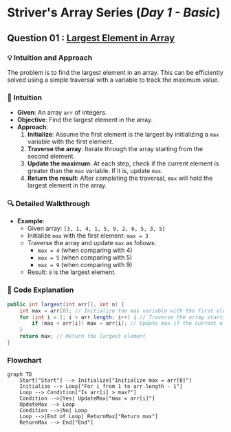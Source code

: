 # Striver's Array Series (***Day 1 - Basic***)

## Question 01 : [Largest Element in Array](https://www.geeksforgeeks.org/problems/largest-element-in-array4009/0)

### 💡 Intuition and Approach

The problem is to find the largest element in an array. This can be efficiently solved using a simple traversal with a variable to track the maximum value.

### 🧠 Intuition

- **Given**: An array `arr` of integers.
- **Objective**: Find the largest element in the array.
- **Approach**:
  1. **Initialize**: Assume the first element is the largest by initializing a `max` variable with the first element.
  2. **Traverse the array**: Iterate through the array starting from the second element.
  3. **Update the maximum**: At each step, check if the current element is greater than the `max` variable. If it is, update `max`.
  4. **Return the result**: After completing the traversal, `max` will hold the largest element in the array.

### 🔍 Detailed Walkthrough

- **Example**:
  - Given array: `[3, 1, 4, 1, 5, 9, 2, 6, 5, 3, 5]`
  - Initialize `max` with the first element: `max = 3`
  - Traverse the array and update `max` as follows:
    - `max = 4` (when comparing with 4)
    - `max = 5` (when comparing with 5)
    - `max = 9` (when comparing with 9)
  - Result: `9` is the largest element.

### 📜 Code Explanation

```java
public int largest(int arr[], int n) {
    int max = arr[0]; // Initialize the max variable with the first element
    for (int i = 1; i < arr.length; i++) { // Traverse the array starting from the second element
        if (max < arr[i]) max = arr[i]; // Update max if the current element is greater
    }
    return max; // Return the largest element
}
```
### Flowchart

```mermaid
graph TD
    Start["Start"] --> Initialize["Initialize max = arr[0]"]
    Initialize --> Loop["For i from 1 to arr.length - 1"]
    Loop --> Condition["Is arr[i] > max?"]
    Condition -->|Yes| UpdateMax["max = arr[i]"]
    UpdateMax --> Loop
    Condition -->|No| Loop
    Loop -->|End of Loop| ReturnMax["Return max"]
    ReturnMax --> End["End"]
```